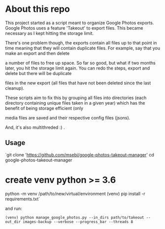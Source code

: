 # About this repo

This project started as a script meant to organize Google Photos exports. Google Photos uses a feature 'Takeout' to export files. This became necessary as I kept hitting the storage limit. 

There's one problem though, the exports contain all files up to that point in time meaning that they will contain duplicate files. For example, say that you make an export and then delete 

a number of files to free up space. So far so good, but what if two months later, you hit the storage limit again. You can redo the steps, export and delete but there will be  duplicate 

files in the new export (all files that have not been deleted since the last cleanup). 

These scripts aim to fix this by grouping all files into directories (each directory containing unique files taken in a given year) which has the benefit of being storage efficient (only 

media files are saved and their respective config files (jsons). 

And, it's also multithreded :) . 

## Usage 

`git clone 'https://github.com/msebi/google-photos-takeout-manager'
cd google-photos-takeout-manager
# create venv python >= 3.6
python -m venv /path/to/new/virtual/environment
(venv) pip install -r requirements.txt`

and run:

`(venv) python manage_google_photos.py --in_dirs path/to/takeout --out_dir images-backup --verbose --progress_bar --threads 8`


